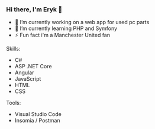 ### Hi there, I'm Eryk 👋


- 🔭 I’m currently working on a web app for used pc parts
- 🌱 I’m currently learning PHP and Symfony
- ⚡ Fun fact i'm a Manchester United fan

Skills: 
- C#
- ASP .NET Core
- Angular 
- JavaScript
- HTML
- CSS

Tools:
- Visual Studio Code
- Insomia / Postman

